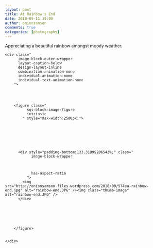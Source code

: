 ```yaml
---
layout: post
title: At Rainbow's End
date: 2018-09-11 19:00
author: onionsamson
comments: true
categories: [photography]
---
```

<p>Appreciating a beautiful rainbow amongst moody weather.</p>









  

    
  
    <div class="
          image-block-outer-wrapper
          layout-caption-below
          design-layout-inline
          combination-animation-none
          individual-animation-none
          individual-text-animation-none
        ">

      

      
        <figure class="
              sqs-block-image-figure
              intrinsic
            " style="max-width:2500px;">
          
        
        

        
          
            
          <div style="padding-bottom:133.31999206543%;" class="
                image-block-wrapper
                
          
        
                has-aspect-ratio
              ">
            <img src="http://onionsamson.files.wordpress.com/2018/09/574ea-rainbow-end.jpg" alt="rainbow-end.JPG" /><img class="thumb-image" alt="rainbow-end.JPG" />
          </div>
        
          
        

        
      
        </figure>
      

    </div>
